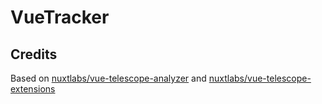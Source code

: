 # VueTracker

## Credits
Based on [nuxtlabs/vue-telescope-analyzer](https://github.com/nuxtlabs/vue-telescope-website) and [nuxtlabs/vue-telescope-extensions](https://github.com/nuxtlabs/vue-telescope-extensions)